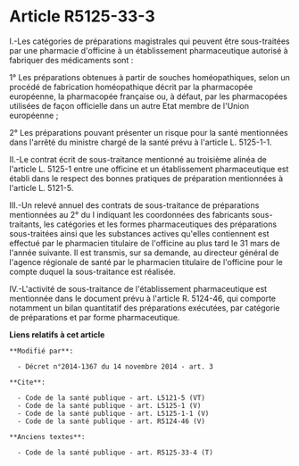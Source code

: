 # Article R5125-33-3

I.-Les catégories de préparations magistrales qui peuvent être sous-traitées par une pharmacie d'officine à un établissement
pharmaceutique autorisé à fabriquer des médicaments sont : 

1° Les préparations obtenues à partir de souches homéopathiques, selon un procédé de fabrication homéopathique décrit par la
pharmacopée européenne, la pharmacopée française ou, à défaut, par les pharmacopées utilisées de façon officielle dans un
autre Etat membre de l'Union européenne ; 

2° Les préparations pouvant présenter un risque pour la santé mentionnées dans l'arrêté du ministre chargé de la santé prévu
à l'article L. 5125-1-1. 

II.-Le contrat écrit de sous-traitance mentionné au troisième alinéa de l'article L. 5125-1 entre une officine et un
établissement pharmaceutique est établi dans le respect des bonnes pratiques de préparation mentionnées à l'article L.
5121-5. 

III.-Un relevé annuel des contrats de sous-traitance de préparations mentionnées au 2° du I indiquant les coordonnées des
fabricants sous-traitants, les catégories et les formes pharmaceutiques des préparations sous-traitées ainsi que les
substances actives qu'elles contiennent est effectué par le pharmacien titulaire de l'officine au plus tard le 31 mars de
l'année suivante. Il est transmis, sur sa demande, au directeur général de l'agence régionale de santé par le pharmacien
titulaire de l'officine pour le compte duquel la sous-traitance est réalisée. 

IV.-L'activité de sous-traitance de l'établissement pharmaceutique est mentionnée dans le document prévu à l'article R.
5124-46, qui comporte notamment un bilan quantitatif des préparations exécutées, par catégorie de préparations et par forme
pharmaceutique.

**Liens relatifs à cet article**

	**Modifié par**:

	  - Décret n°2014-1367 du 14 novembre 2014 - art. 3

	**Cite**:

	  - Code de la santé publique - art. L5121-5 (VT)
	  - Code de la santé publique - art. L5125-1 (V)
	  - Code de la santé publique - art. L5125-1-1 (V)
	  - Code de la santé publique - art. R5124-46 (V)

	**Anciens textes**:

	  - Code de la santé publique - art. R5125-33-4 (T)
